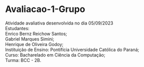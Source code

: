 # Avaliacao-1-Grupo
Atividade avaliativa desenvolvida no dia 05/09/2023 </br>
Estudantes: </br>
Enrico Bernz Reichow Santos; </br>
Gabriel Marques Simini; </br>
Henrique de Oliveira Godoy; </br>
Instituição de Ensino: Pontifícia Universidade Católica do Paraná; </br>
Curso: Bacharelado em Ciência da Computação; </br>
Turma: BCC - 2B.
